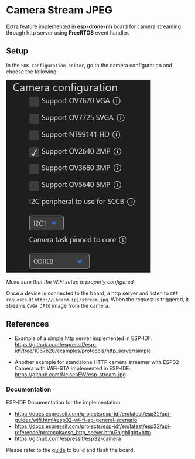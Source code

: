 # Camera Stream JPEG
Extra feature implemented in **esp-drone-nh** board for camera streaming through http server using **FreeRTOS** event handler.

## Setup

In the `SDK Configuration editor`, go to the camera configuration and choose the following:

![ESP-Drone](../_static/camera_setup.png)

*Make sure that the WiFi setup is properly configured*

Once a device is connected to the board, a http server and listen to `GET requests` at `http://[board-ip]/stream.jpg`. When the request is triggered, it streams `QVGA JPEG` image from the camera.

## References
* Example of a simple http server implemented in ESP-IDF: https://github.com/espressif/esp-idf/tree/1067b28/examples/protocols/http_server/simple

* Another example for standalone HTTP camera streamer with ESP32 Camera with WiFi-STA implemented in ESP-IDF: https://github.com/NelsenEW/esp-stream-jpg


### Documentation
ESP-IDF Documentation for the implementation:
- https://docs.espressif.com/projects/esp-idf/en/latest/esp32/api-guides/wifi.html#esp32-wi-fi-ap-general-scenario
- https://docs.espressif.com/projects/esp-idf/en/latest/esp32/api-reference/protocols/esp_http_server.html?highlight=http
- https://github.com/espressif/esp32-camera

Please refer to the [guide](../esp-drone-docs.pdf) to build and flash the board.